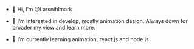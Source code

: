 - 👋 Hi, I’m @Larsnihlmark

- 👀 I’m interested in develop, mostly animation design. Always down for broader my view and learn more. 
 
- 🌱 I’m currently learning animation, react.js and node.js
 



<!---
Larsnihlmark/Larsnihlmark is a ✨ special ✨ repository because its `README.md` (this file) appears on your GitHub profile.
You can click the Preview link to take a look at your changes.
--->
